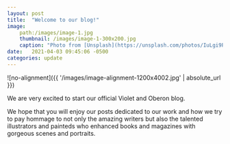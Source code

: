 ```yaml
---
layout: post
title:  "Welcome to our blog!"
image:
	path:/images/image-1.jpg
	thumbnail: /images/image-1-300x200.jpg
	caption: "Photo from [Unsplash](https://unsplash.com/photos/IuLgi9PWETU)"
date:   2021-04-03 09:45:06 -0500
categories: update
---
```

![no-alignment]({{ '/images/image-alignment-1200x4002.jpg' | absolute_url }})

We are very excited to start our official Violet and Oberon blog.

We hope that you will enjoy our posts dedicated to our work and how we try to pay hommage to not only the amazing writers but also the talented illustrators and painteds who enhanced books and magazines with gorgeous scenes and portraits.

